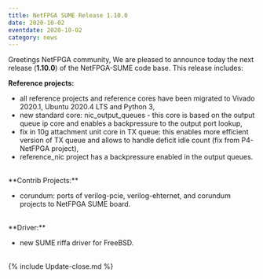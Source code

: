 ```yaml
---
title: NetFPGA SUME Release 1.10.0
date: 2020-10-02
eventdate: 2020-10-02
category: news
---
```



Greetings NetFPGA community,
We are pleased to announce today the next release (**1.10.0**) of the NetFPGA-SUME code base.
This release includes:

**Reference projects:**


-  all reference projects and reference cores have been migrated to Vivado 2020.1, Ubuntu 2020.4 LTS and Python 3,
-  new standard core: nic_output_queues - this core is based on the output queue ip core and enables a backpressure to the output port lookup,
-  fix in 10g attachment unit core in TX queue: this enables more efficient version of TX queue and allows to handle deficit idle count (fix from P4-NetFPGA project),
-  reference_nic project has a backpressure enabled in the output queues.

<br>
**Contrib Projects:**

-  corundum: ports of verilog-pcie, verilog-ehternet, and corundum projects to NetFPGA SUME board.

<br>
**Driver:**

-  new SUME riffa driver for FreeBSD.

<br>
{% include Update-close.md %}
